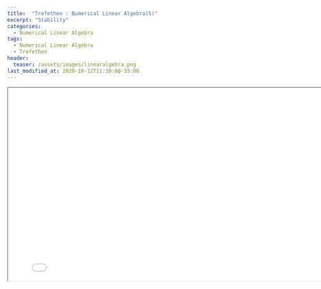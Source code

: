 ```yaml
---
title:  "Trefethen : Numerical Linear Algebra(5)"
excerpt: "Stability"
categories:
  - Numerical Linear Algebra
tags:
  - Numerical Linear Algebra
  - Trefethen
header:
  teaser: /assets/images/linearalgebra.png
last_modified_at: 2020-10-12T11:30:00-35:00
---
```


<iframe src = "/ViewerJS/#../assets/pdf/Lecture 14. Stability.pdf" width='800' height='450' allowfullscreen webkitallowfullscreen></iframe>